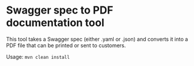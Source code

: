 # Swagger spec to PDF documentation tool

This tool takes a Swagger spec (either .yaml or .json) and converts it into a PDF file that can be printed or sent to customers.

Usage: `mvn clean install`